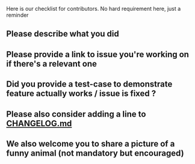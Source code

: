 Here is our checklist for contributors. No hard requirement here, just a reminder

## Please describe what you did

## Please provide a link to issue you're working on if there's a relevant one

## Did you provide a test-case to demonstrate feature actually works / issue is fixed ?

## Please also consider adding a line to [CHANGELOG.md](https://github.com/jenkinsci/configuration-as-code-plugin/blob/master/CHANGELOG.md)

## We also welcome you to share a picture of a funny animal (not mandatory but encouraged)

